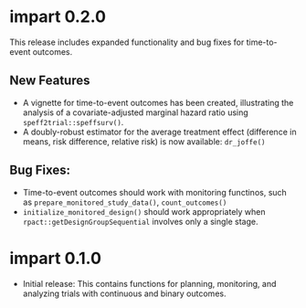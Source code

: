 # impart 0.2.0

This release includes expanded functionality and bug fixes for time-to-event outcomes.

## New Features

* A vignette for time-to-event outcomes has been created, illustrating the analysis of a covariate-adjusted marginal hazard ratio using `speff2trial::speffsurv()`.
* A doubly-robust estimator for the average treatment effect (difference in means, risk difference, relative risk) is now available: `dr_joffe()`

## Bug Fixes:

* Time-to-event outcomes should work with monitoring functinos, such as `prepare_monitored_study_data()`, `count_outcomes()`
* `initialize_monitored_design()` should work appropriately when `rpact::getDesignGroupSequential` involves only a single stage.

# impart 0.1.0

* Initial release: This contains functions for planning, monitoring, and analyzing trials with continuous and binary outcomes.
